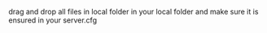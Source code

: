 drag and drop all files in local folder in your local folder and make sure it is ensured in your server.cfg
